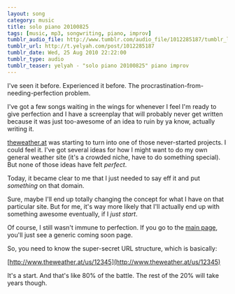 ```yaml
---
layout: song
category: music
title: solo piano 20100825
tags: [music, mp3, songwriting, piano, improv]
tumblr_audio_file: http://www.tumblr.com/audio_file/1012285187/tumblr_l7qpe8sk0y1qzo4ep
tumblr_url: http://t.yelyah.com/post/1012285187
tumblr_date: Wed, 25 Aug 2010 22:22:00
tumblr_type: audio
tumblr_teaser: yelyah - "solo piano 20100825" piano improv
---
```

I've seen it before. Experienced it before. The procrastination-from-needing-perfection problem.

I've got a few songs waiting in the wings for whenever I feel I'm ready to give perfection and I have a screenplay that will probably never get written because it was just too-awesome of an idea to ruin by ya know, actually writing it.

[theweather.at](http://www.theweather.at/) was starting to turn into one of those never-started projects. I could feel it. I've got several ideas for how I might want to do my own general weather site (it's a crowded niche, have to do something special). But none of those ideas have felt *perfect*.

Today, it became clear to me that I just needed to say eff it and put *something* on that domain.

Sure, maybe I'll end up totally changing the concept for what I have on that particular site. But for me, it's way more likely that I'll actually end up with something awesome eventually, if I *just start*.

Of course, I still wasn't immune to perfection. If you go to the [main page](http://www.theweather.at/), you'll just see a generic coming soon page.

So, you need to know the super-secret URL structure, which is basically:

[http://www.theweather.at/us/12345](http://www.theweather.at/us/12345)

It's a start. And that's like 80% of the battle. The rest of the 20% will take years though.
